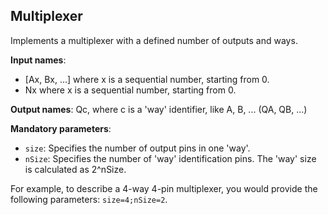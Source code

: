 ## Multiplexer

Implements a multiplexer with a defined number of outputs and ways.

**Input names**:

- [Ax, Bx, ...] where x is a sequential number, starting from 0.
- Nx where x is a sequential number, starting from 0.

**Output names**: Qc, where c is a 'way' identifier, like A, B, ... (QA, QB, ...)

**Mandatory parameters**:

- `size`: Specifies the number of output pins in one 'way'.
- `nSize`: Specifies the number of 'way' identification pins. The 'way' size is calculated as 2^nSize.

For example, to describe a 4-way 4-pin multiplexer, you would provide the following parameters: `size=4;nSize=2`.
